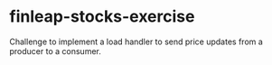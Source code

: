 # finleap-stocks-exercise
Challenge to implement a load handler to send price updates from a producer to a consumer.

